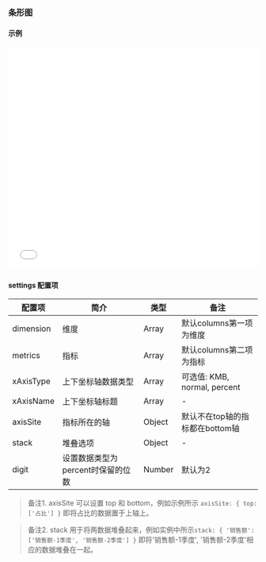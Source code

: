 ### 条形图

#### 示例

<iframe width="100%" height="450" src="//jsfiddle.net/vue_echarts/m1hdcmf4/10/embedded/result,html,js/?bodyColor=fff" allowfullscreen="allowfullscreen" frameborder="0"></iframe>

#### settings 配置项

| 配置项 | 简介 | 类型 | 备注 |
| --- | --- | --- | --- |
| dimension | 维度 | Array | 默认columns第一项为维度 |
| metrics | 指标 | Array | 默认columns第二项为指标 |
| xAxisType | 上下坐标轴数据类型 | Array | 可选值: KMB, normal, percent |
| xAxisName | 上下坐标轴标题 | Array | - |
| axisSite | 指标所在的轴 | Object | 默认不在top轴的指标都在bottom轴 |
| stack | 堆叠选项 | Object | - |
| digit | 设置数据类型为percent时保留的位数 | Number | 默认为2 |

> 备注1. axisSite 可以设置 top 和 bottom，例如示例所示 `axisSite: { top: ['占比'] }` 即将占比的数据置于上轴上。

> 备注2. stack 用于将两数据堆叠起来，例如实例中所示`stack: { '销售额': ['销售额-1季度', '销售额-2季度'] }` 即将'销售额-1季度', '销售额-2季度'相应的数据堆叠在一起。
